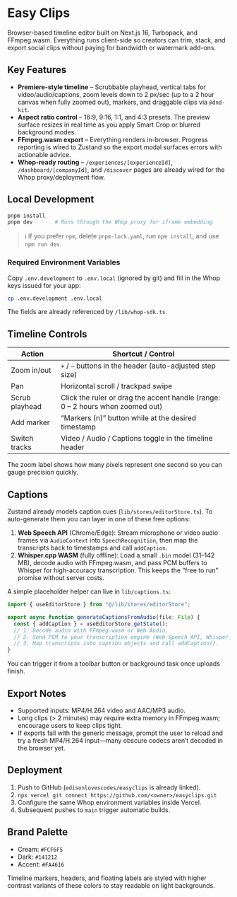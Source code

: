 # Easy Clips

Browser-based timeline editor built on Next.js 16, Turbopack, and FFmpeg.wasm. Everything runs client-side so creators can trim, stack, and export social clips without paying for bandwidth or watermark add-ons.

## Key Features

- **Premiere-style timeline** – Scrubbable playhead, vertical tabs for video/audio/captions, zoom levels down to 2 px/sec (up to a 2 hour canvas when fully zoomed out), markers, and draggable clips via `@dnd-kit`.
- **Aspect ratio control** – 16:9, 9:16, 1:1, and 4:3 presets. The preview surface resizes in real time as you apply Smart Crop or blurred background modes.
- **FFmpeg.wasm export** – Everything renders in-browser. Progress reporting is wired to Zustand so the export modal surfaces errors with actionable advice.
- **Whop-ready routing** – `/experiences/[experienceId]`, `/dashboard/[companyId]`, and `/discover` pages are already wired for the Whop proxy/deployment flow.

## Local Development

```bash
pnpm install
pnpm dev       # Runs through the Whop proxy for iframe embedding
```

> ℹ️ If you prefer `npm`, delete `pnpm-lock.yaml`, run `npm install`, and use `npm run dev`.

### Required Environment Variables

Copy `.env.development` to `.env.local` (ignored by git) and fill in the Whop keys issued for your app:

```bash
cp .env.development .env.local
```

The fields are already referenced by `/lib/whop-sdk.ts`.

## Timeline Controls

| Action | Shortcut / Control |
| --- | --- |
| Zoom in/out | `+` / `–` buttons in the header (auto-adjusted step size) |
| Pan | Horizontal scroll / trackpad swipe |
| Scrub playhead | Click the ruler or drag the accent handle (range: 0 – 2 hours when zoomed out) |
| Add marker | “Markers (n)” button while at the desired timestamp |
| Switch tracks | Video / Audio / Captions toggle in the timeline header |

The zoom label shows how many pixels represent one second so you can gauge precision quickly.

## Captions

Zustand already models caption cues (`lib/stores/editorStore.ts`). To auto-generate them you can layer in one of these free options:

1. **Web Speech API** (Chrome/Edge): Stream microphone or video audio frames via `AudioContext` into `SpeechRecognition`, then map the transcripts back to timestamps and call `addCaption`.
2. **Whisper.cpp WASM** (fully offline): Load a small `.bin` model (31–142 MB), decode audio with FFmpeg.wasm, and pass PCM buffers to Whisper for high-accuracy transcription. This keeps the “free to run” promise without server costs.

A simple placeholder helper can live in `lib/captions.ts`:

```ts
import { useEditorStore } from "@/lib/stores/editorStore";

export async function generateCaptionsFromAudio(file: File) {
  const { addCaption } = useEditorStore.getState();
  // 1. Decode audio with FFmpeg.wasm or Web Audio.
  // 2. Send PCM to your transcription engine (Web Speech API, Whisper.cpp, etc.).
  // 3. Map transcripts into caption objects and call addCaption().
}
```

You can trigger it from a toolbar button or background task once uploads finish.

## Export Notes

- Supported inputs: MP4/H.264 video and AAC/MP3 audio.
- Long clips (> 2 minutes) may require extra memory in FFmpeg.wasm; encourage users to keep clips tight.
- If exports fail with the generic message, prompt the user to reload and try a fresh MP4/H.264 input—many obscure codecs aren’t decoded in the browser yet.

## Deployment

1. Push to GitHub (`edisonlovescodes/easyclips` is already linked).
2. `npx vercel git connect https://github.com/<owner>/easyclips.git`
3. Configure the same Whop environment variables inside Vercel.
4. Subsequent pushes to `main` trigger automatic builds.

## Brand Palette

- Cream: `#FCF6F5`
- Dark: `#141212`
- Accent: `#FA4616`

Timeline markers, headers, and floating labels are styled with higher contrast variants of these colors to stay readable on light backgrounds.
